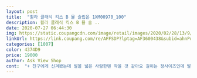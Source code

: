 ```yaml
---
layout: post 
title:  "휠라 클래식 킥스 B 뮬 슬립온 1XM00970_100" 
description: 휠라 클래식 킥스 B 뮬 슬 ..
date: 2020-07-27 06:44:30 
img: https://static.coupangcdn.com/image/retail/images/2020/02/28/13/9/1b5efece-9188-4421-8300-1fe849a81568.jpg 
linkUrl: https://link.coupang.com/re/AFFSDP?lptag=AF3600438&subid=ahnPublicAsk&pageKey=1343372969&itemId=2370810429&vendorItemId=70327622014&traceid=V0-113-701f5f63ae4cf668 
categories: [1007] 
color: 4374D9 
price: 19000 
author: Ask View Shop 
cont:  "+ 친구에게 신겨봤는데 발볼 넓은 사람한텐 작을 것 같아요 길이는 정사이즈인데 발볼은... <br/>^^ 그래도 굽도 어느정도 있고 제품 자체는 괜찮네요<br/>간절기에 막 신을수있는 운동화나 블로퍼로 좋을것 같아요!<br/>그냥 평범?심플해서<br/>꾸안꾸 느낌 주는것 같습니다<br/>다만 오래 걷기엔 좀 힘들어요 ㅋ<br/>뒤꿈치가 살짝만 도 높았어도 다리가 길어보일것 같은<br/>딱 생각한 그대로.<br/>약간 무거움.<br/>흰색천이라 조심히 신어야겠어요<br/>로고가 발등에 크게 찍혀있는데 이쁘다기보다는 심플<br/>며칠 신은후 재작성 합니다<br/>뮬이라 편할 것 같아요^^ 신어보니까 푹신푹신하고 막 신기 좋어보여요ㅋㅋ 이정도 가격이면 뭐 그냥저냥 신기 좋아보이네요<br/>밑단 헤진 스타일의 바지들이랑 잘 어울리는것 같습니다<br/>박스포장이 잘 돼서 안신을때는 보관하기도 용이합니다<br/>상세페이지에서 보던 이미지 그대로 똑같이 생겼어요!<br/>손이 많이 갈거같아요!<br/>슬리퍼라기에는 패션과 활용도도 높고<br/>신고벗기도 편하고<br/>실내화 같아보일까봐 블랙하고 둘중에 망설였는데.<br/> 다들 이쁘다고 해서 좋습니다<br/>아쉬움이있지만 이건 운동화 베이스니까요 ㅎㅎ<br/>오히려 지금 계절엔  흰색이 깔끔해보이고 .<br/>여기저기 매치하기 편해요<br/>요즘유행하는 9부컷팅 바지에 특히 잘 어울리는거 같아요!<br/>운동화 블로퍼는 처음인데 편할것 같아서 좋아요<br/>운동화라기엔 슬리퍼처럼 뒤꿈치 튀여있어서<br/>조금 여유 있으면 좋겠는데.<br/>.<br/>일단 신고 걸어다녀보기 전이라 아직 잘 모르겠어요<br/>찌그러진부분없이 배송 잘왔습니다!<br/>처음엔 사이즈 대충 보고 맞을거라 생각했는데 약간 크네요... <br/>^^ 친구에게 주기로 했어요 사실 제가 신을거면 아무렇게나 상관없지만 친구가 신을거라 좀더 꼼꼼히 사진찍었는데 괜찮네요<br/>첨에는 뒷축이 뭔가 어색하고 불편하게 느껴졌는데, 신다보니 무뎌져서 괜찮아요.<br/>.<br/><br/>평소 230235 신는데 230 시키니 딱맞네요<br/>후기보니까 노랗다해서 약간 걱정했는데 뭐 딱히... <br/>? 왜 그 흰천신발 특유의 약간 노란빛은 도는데 흰색인? 그런 천이네요<br/>" 
---
```

